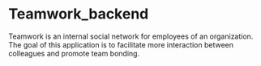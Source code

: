 # Teamwork_backend
Teamwork is an internal social network for employees of an organization. The goal of this application is to facilitate more interaction between colleagues and promote team bonding.
